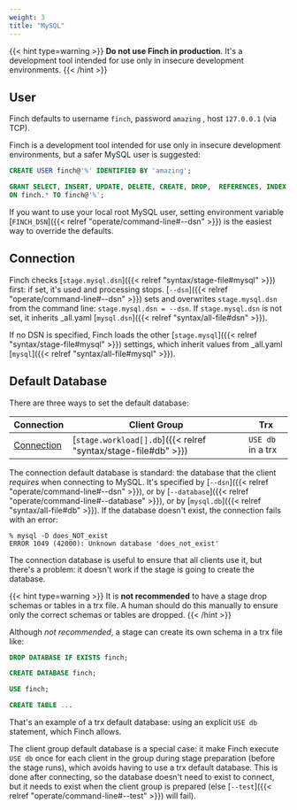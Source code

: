 ```yaml
---
weight: 3
title: "MySQL"
---
```


{{< hint type=warning >}}
**Do not use Finch in production**. It's a development tool intended for use only in insecure development environments.
{{< /hint >}}

## User

Finch defaults to username `finch`, password `amazing` , host `127.0.0.1` (via TCP).

Finch is a development tool intended for use only in insecure development environments, but a safer MySQL user is suggested:

```sql
CREATE USER finch@'%' IDENTIFIED BY 'amazing';

GRANT SELECT, INSERT, UPDATE, DELETE, CREATE, DROP,  REFERENCES, INDEX, ALTER,  CREATE TEMPORARY TABLES, LOCK TABLES
ON finch.* TO finch@'%';
```

If you want to use your local root MySQL user, setting environment variable [`FINCH_DSN`]({{< relref "operate/command-line#--dsn" >}}) is the easiest way to override the defaults.

## Connection

Finch checks [`stage.mysql.dsn`]({{< relref "syntax/stage-file#mysql" >}}) first: if set, it's used and processing stops.
[`--dsn`]({{< relref "operate/command-line#--dsn" >}}) sets and overwrites `stage.mysql.dsn` from the command line: `stage.mysql.dsn = --dsn`.
If `stage.mysql.dsn` is not set, it inherits \_all.yaml [`mysql.dsn`]({{< relref "syntax/all-file#dsn" >}}).

If no DSN is specified, Finch loads the other [`stage.mysql`]({{< relref "syntax/stage-file#mysql" >}}) settings, which inherit values from \_all.yaml [`mysql`]({{< relref "syntax/all-file#mysql" >}}).

## Default Database

There are three ways to set the default database:

|Connection|Client Group|Trx|
|----------|------------|--------------|
|[Connection](#connection)|[`stage.workload[].db`]({{< relref "syntax/stage-file#db" >}})|`USE db` in a trx|

The connection default database is standard: the database that the client _requires_ when connecting to MySQL.
It's specified by [`--dsn`]({{< relref "operate/command-line#--dsn" >}}), or by [`--database`]({{< relref "operate/command-line#--database" >}}), or by [`mysql.db`]({{< relref "syntax/all-file#db" >}}).
If the database doesn't exist, the connection fails with an error:

```
% mysql -D does_NOT_exist
ERROR 1049 (42000): Unknown database 'does_not_exist'
```

The connection database is useful to ensure that all clients use it, but there's a problem: it doesn't work if the stage is going to create the database.

{{< hint type=warning >}}
It is **not recommended** to have a stage drop schemas or tables in a trx file.
A human should do this manually to ensure only the correct schemas or tables are dropped.
{{< /hint >}}

Although _not recommended_, a stage can create its own schema in a trx file like:

```SQL
DROP DATABASE IF EXISTS finch;

CREATE DATABASE finch;

USE finch;

CREATE TABLE ...
```

That's an example of a trx default database: using an explicit `USE db` statement, which Finch allows.

The client group default database is a special case: it make Finch execute `USE db` once for each client in the group during stage preparation (before the stage runs), which avoids having to use a trx default database.
This is done after connecting, so the database doesn't need to exist to connect, but it needs to exist when the client group is prepared (else [`--test`]({{< relref "operate/command-line#--test" >}}) will fail).

